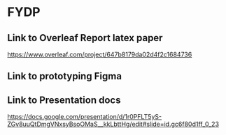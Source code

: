 # FYDP

## Link to Overleaf Report latex paper
https://www.overleaf.com/project/647b8179da02d4f2c1684736

## Link to prototyping Figma


## Link to Presentation docs

https://docs.google.com/presentation/d/1r0PFLT5yS-ZGv8uuQtDmgVNxsyBsoOMaS__kkLbttHg/edit#slide=id.gc6f80d1ff_0_23
